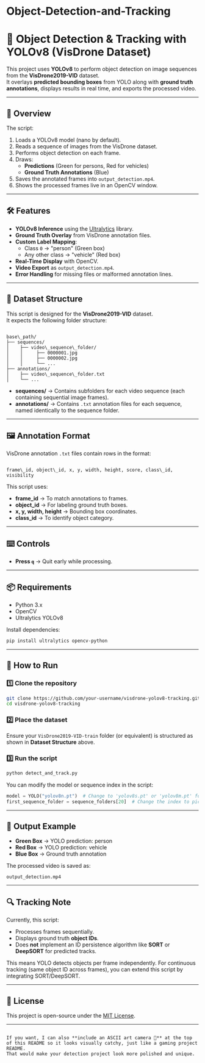 # Object-Detection-and-Tracking
# 🎯 Object Detection & Tracking with YOLOv8 (VisDrone Dataset)

This project uses **YOLOv8** to perform object detection on image sequences from the **VisDrone2019-VID** dataset.  
It overlays **predicted bounding boxes** from YOLO along with **ground truth annotations**, displays results in real time, and exports the processed video.

---

## 📖 Overview
The script:
1. Loads a YOLOv8 model (nano by default).
2. Reads a sequence of images from the VisDrone dataset.
3. Performs object detection on each frame.
4. Draws:
   - **Predictions** (Green for persons, Red for vehicles)
   - **Ground Truth Annotations** (Blue)
5. Saves the annotated frames into `output_detection.mp4`.
6. Shows the processed frames live in an OpenCV window.

---

## 🛠 Features
- **YOLOv8 Inference** using the [Ultralytics](https://github.com/ultralytics/ultralytics) library.
- **Ground Truth Overlay** from VisDrone annotation files.
- **Custom Label Mapping**:
  - Class `0` → "person" (Green box)
  - Any other class → "vehicle" (Red box)
- **Real-Time Display** with OpenCV.
- **Video Export** as `output_detection.mp4`.
- **Error Handling** for missing files or malformed annotation lines.

---

## 📂 Dataset Structure
This script is designed for the **VisDrone2019-VID** dataset.  
It expects the following folder structure:

```

base\_path/
├── sequences/
│    ├── video\_sequence\_folder/
│    │     ├── 0000001.jpg
│    │     ├── 0000002.jpg
│    │     └── ...
├── annotations/
│    ├── video\_sequence\_folder.txt
│    └── ...

```

- **sequences/** → Contains subfolders for each video sequence (each containing sequential image frames).
- **annotations/** → Contains `.txt` annotation files for each sequence, named identically to the sequence folder.

---

## 🖼 Annotation Format
VisDrone annotation `.txt` files contain rows in the format:
```

frame\_id, object\_id, x, y, width, height, score, class\_id, visibility

````
This script uses:
- **frame_id** → To match annotations to frames.
- **object_id** → For labeling ground truth boxes.
- **x, y, width, height** → Bounding box coordinates.
- **class_id** → To identify object category.

---

## ⌨️ Controls
- **Press `q`** → Quit early while processing.

---

## 📦 Requirements
- Python 3.x
- OpenCV
- Ultralytics YOLOv8

Install dependencies:
```bash
pip install ultralytics opencv-python
````

---

## 🚀 How to Run

### 1️⃣ Clone the repository

```bash
git clone https://github.com/your-username/visdrone-yolov8-tracking.git
cd visdrone-yolov8-tracking
```

### 2️⃣ Place the dataset

Ensure your `VisDrone2019-VID-train` folder (or equivalent) is structured as shown in **Dataset Structure** above.

### 3️⃣ Run the script

```bash
python detect_and_track.py
```

You can modify the model or sequence index in the script:

```python
model = YOLO("yolov8n.pt")  # Change to 'yolov8s.pt' or 'yolov8m.pt' for higher accuracy
first_sequence_folder = sequence_folders[20]  # Change the index to pick another sequence
```

---

## 📸 Output Example

* **Green Box** → YOLO prediction: person
* **Red Box** → YOLO prediction: vehicle
* **Blue Box** → Ground truth annotation

The processed video is saved as:

```
output_detection.mp4
```

---

## 🔍 Tracking Note

Currently, this script:

* Processes frames sequentially.
* Displays ground truth **object IDs**.
* Does **not** implement an ID persistence algorithm like **SORT** or **DeepSORT** for predicted tracks.

This means YOLO detects objects per frame independently. For continuous tracking (same object ID across frames), you can extend this script by integrating SORT/DeepSORT.

---

## 📜 License

This project is open-source under the [MIT License](LICENSE).

---

```

If you want, I can also **include an ASCII art camera 🎥** at the top of this README so it looks visually catchy, just like a gaming project README.  
That would make your detection project look more polished and unique.
```

